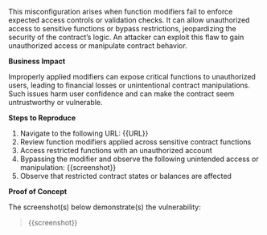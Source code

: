 This misconfiguration arises when function modifiers fail to enforce expected access controls or validation checks. It can allow unauthorized access to sensitive functions or bypass restrictions, jeopardizing the security of the contract’s logic. An attacker can exploit this flaw to gain unauthorized access or manipulate contract behavior.

**Business Impact** 

Improperly applied modifiers can expose critical functions to unauthorized users, leading to financial losses or unintentional contract manipulations. Such issues harm user confidence and can make the contract seem untrustworthy or vulnerable.

**Steps to Reproduce** 

1. Navigate to the following URL: {{URL}}
1. Review function modifiers applied across sensitive contract functions
2. Access restricted functions with an unauthorized account
3. Bypassing the modifier and observe the following unintended access or manipulation:
{{screenshot}}
4. Observe that restricted contract states or balances are affected

**Proof of Concept**

The screenshot(s) below demonstrate(s) the vulnerability:
>
> {{screenshot}}
